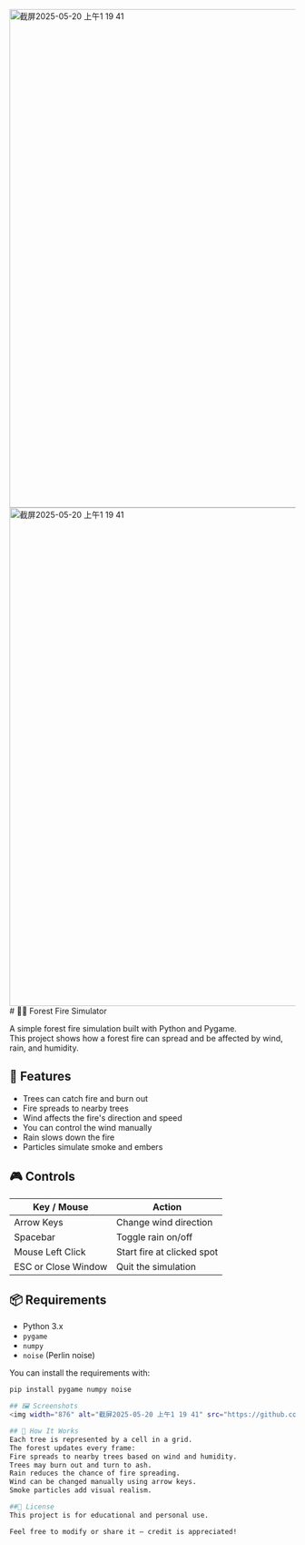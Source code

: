 <img width="876" alt="截屏2025-05-20 上午1 19 41" src="https://github.com/user-attachments/assets/c4af5427-950c-4f38-876f-e33984ac8448" /><img width="876" alt="截屏2025-05-20 上午1 19 41" src="https://github.com/user-attachments/assets/77732022-5e55-4cdc-a66d-07595a4828e2" /># 🌲🔥 Forest Fire Simulator

A simple forest fire simulation built with Python and Pygame.  
This project shows how a forest fire can spread and be affected by wind, rain, and humidity.

## 🧩 Features

- Trees can catch fire and burn out
- Fire spreads to nearby trees
- Wind affects the fire's direction and speed
- You can control the wind manually
- Rain slows down the fire
- Particles simulate smoke and embers

## 🎮 Controls

| Key / Mouse        | Action                      |
|--------------------|-----------------------------|
| Arrow Keys         | Change wind direction       |
| Spacebar           | Toggle rain on/off          |
| Mouse Left Click   | Start fire at clicked spot  |
| ESC or Close Window| Quit the simulation         |

## 📦 Requirements

- Python 3.x
- `pygame`
- `numpy`
- `noise` (Perlin noise)

You can install the requirements with:

```bash
pip install pygame numpy noise

## 🖼️ Screenshots
<img width="876" alt="截屏2025-05-20 上午1 19 41" src="https://github.com/user-attachments/assets/192ef9e6-d32b-4d8b-90a7-932ad5f30c01" />

## 🧠 How It Works
Each tree is represented by a cell in a grid.
The forest updates every frame:
Fire spreads to nearby trees based on wind and humidity.
Trees may burn out and turn to ash.
Rain reduces the chance of fire spreading.
Wind can be changed manually using arrow keys.
Smoke particles add visual realism.

##📜 License
This project is for educational and personal use.

Feel free to modify or share it — credit is appreciated!

